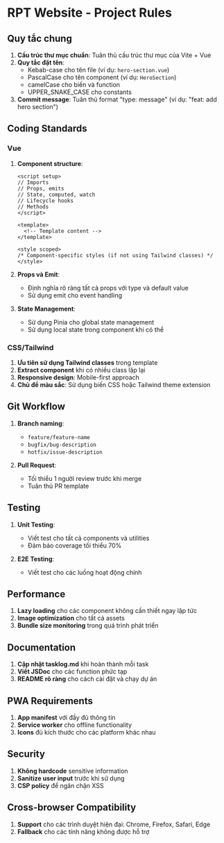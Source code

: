 # RPT Website - Project Rules

## Quy tắc chung

1. **Cấu trúc thư mục chuẩn**: Tuân thủ cấu trúc thư mục của Vite + Vue
2. **Quy tắc đặt tên**:
   - Kebab-case cho tên file (ví dụ: `hero-section.vue`)
   - PascalCase cho tên component (ví dụ: `HeroSection`)
   - camelCase cho biến và function
   - UPPER_SNAKE_CASE cho constants
3. **Commit message**: Tuân thủ format "type: message" (ví dụ: "feat: add hero section")

## Coding Standards

### Vue

1. **Component structure**:
   ```vue
   <script setup>
   // Imports
   // Props, emits
   // State, computed, watch
   // Lifecycle hooks
   // Methods
   </script>

   <template>
     <!-- Template content -->
   </template>

   <style scoped>
   /* Component-specific styles (if not using Tailwind classes) */
   </style>
   ```

2. **Props và Emit**:
   - Định nghĩa rõ ràng tất cả props với type và default value
   - Sử dụng emit cho event handling

3. **State Management**:
   - Sử dụng Pinia cho global state management
   - Sử dụng local state trong component khi có thể

### CSS/Tailwind

1. **Ưu tiên sử dụng Tailwind classes** trong template
2. **Extract component** khi có nhiều class lặp lại
3. **Responsive design**: Mobile-first approach
4. **Chủ đề màu sắc**: Sử dụng biến CSS hoặc Tailwind theme extension

## Git Workflow

1. **Branch naming**:
   - `feature/feature-name`
   - `bugfix/bug-description`
   - `hotfix/issue-description`

2. **Pull Request**:
   - Tối thiểu 1 người review trước khi merge
   - Tuân thủ PR template

## Testing

1. **Unit Testing**:
   - Viết test cho tất cả components và utilities
   - Đảm bảo coverage tối thiểu 70%

2. **E2E Testing**:
   - Viết test cho các luồng hoạt động chính

## Performance

1. **Lazy loading** cho các component không cần thiết ngay lập tức
2. **Image optimization** cho tất cả assets
3. **Bundle size monitoring** trong quá trình phát triển

## Documentation

1. **Cập nhật tasklog.md** khi hoàn thành mỗi task
2. **Viết JSDoc** cho các function phức tạp
3. **README rõ ràng** cho cách cài đặt và chạy dự án

## PWA Requirements

1. **App manifest** với đầy đủ thông tin
2. **Service worker** cho offline functionality
3. **Icons** đủ kích thước cho các platform khác nhau

## Security

1. **Không hardcode** sensitive information
2. **Sanitize user input** trước khi sử dụng
3. **CSP policy** để ngăn chặn XSS

## Cross-browser Compatibility

1. **Support** cho các trình duyệt hiện đại: Chrome, Firefox, Safari, Edge
2. **Fallback** cho các tính năng không được hỗ trợ
